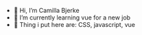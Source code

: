 - 👋 Hi, I’m Camilla Bjerke
- 🌱 I’m currently learning vue for a new job
- 💞️ Thing i put here are: CSS, javascript, vue
